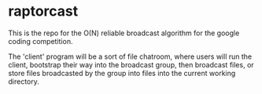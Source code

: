 raptorcast
==========

This is the repo for the O(N) reliable broadcast algorithm for the google coding competition.

The 'client' program will be a sort of file chatroom, where users will run the client, bootstrap their way into the broadcast group, then
broadcast files, or store files broadcasted by the group into files into the current working directory.


